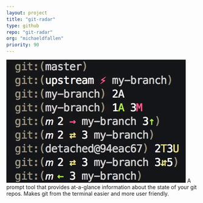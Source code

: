 ```yaml
---
layout: project
title: "git-radar"
type: github
repo: "git-radar"
org: "michaeldfallen"
priority: 90
---
```


![git-radar examples](/assets/git-radar-examples.png)
A prompt tool that provides at-a-glance information about the state of your
git repos. Makes git from the terminal easier and more user friendly.

<!--more-->
